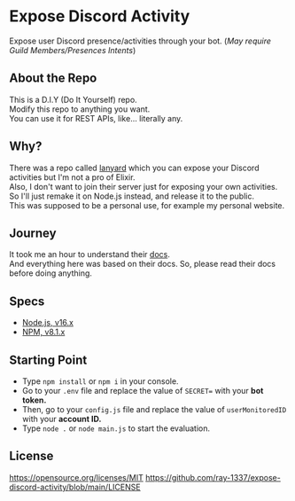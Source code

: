 # Expose Discord Activity
Expose user Discord presence/activities through your bot. (*May require Guild Members/Presences Intents*)

## About the Repo
This is a D.I.Y (Do It Yourself) repo. <br>
Modify this repo to anything you want. <br>
You can use it for REST APIs, like... literally any.

## Why?
There was a repo called [lanyard](https://github.com/Phineas/lanyard) which you can expose your Discord activities but I'm not a pro of Elixir. <br>
Also, I don't want to join their server just for exposing your own activities. <br>
So I'll just remake it on Node.js instead, and release it to the public. <br>
This was supposed to be a personal use, for example my personal website.

## Journey
It took me an hour to understand their [docs](https://discord.com/developers/docs/topics/gateway). <br>
And everything here was based on their docs. So, please read their docs before doing anything.

## Specs
- [Node.js, v16.x](https://nodejs.org)
- [NPM, v8.1.x](https://npmjs.org)

## Starting Point
- Type `npm install` or `npm i` in your console.
- Go to your `.env` file and replace the value of `SECRET=` with your **bot token.**
- Then, go to your `config.js` file and replace the value of `userMonitoredID` with your **account ID.**
- Type `node .` or `node main.js` to start the evaluation.

## License
https://opensource.org/licenses/MIT
https://github.com/ray-1337/expose-discord-activity/blob/main/LICENSE